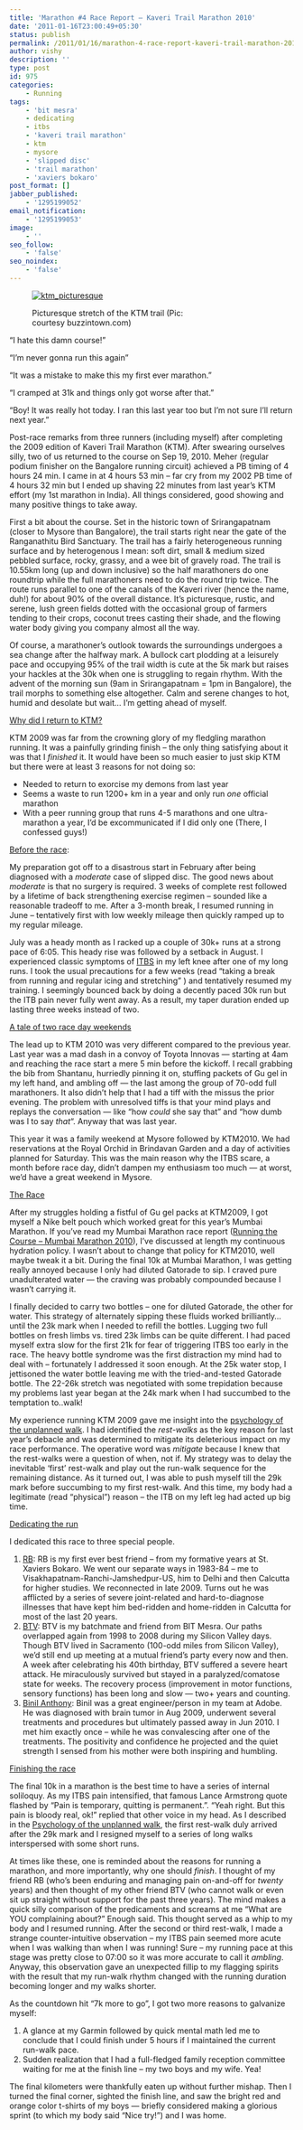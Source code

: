 ```yaml
---
title: 'Marathon #4 Race Report – Kaveri Trail Marathon 2010'
date: '2011-01-16T23:00:49+05:30'
status: publish
permalink: /2011/01/16/marathon-4-race-report-kaveri-trail-marathon-2010
author: vishy
description: ''
type: post
id: 975
categories: 
    - Running
tags:
    - 'bit mesra'
    - dedicating
    - itbs
    - 'kaveri trail marathon'
    - ktm
    - mysore
    - 'slipped disc'
    - 'trail marathon'
    - 'xaviers bokaro'
post_format: []
jabber_published:
    - '1295199052'
email_notification:
    - '1295199053'
image:
    - ''
seo_follow:
    - 'false'
seo_noindex:
    - 'false'
---
```

<figure aria-describedby="caption-attachment-1702" class="wp-caption alignleft" id="attachment_1702" style="width: 300px">

[![](../../../../uploads/2011/01/ktm_picturesque.jpeg "ktm_picturesque")](http://www.ulaar.com/wp-content/uploads/2011/01/ktm_picturesque.jpeg)<figcaption class="wp-caption-text" id="caption-attachment-1702">Picturesque stretch of the KTM trail (Pic: courtesy buzzintown.com)</figcaption></figure>

“I hate this damn course!”

“I’m never gonna run this again”

“It was a mistake to make this my first ever marathon.”

“I cramped at 31k and things only got worse after that.”

“Boy! It was really hot today. I ran this last year too but I’m not sure I’ll return next year.”

Post-race remarks from three runners (including myself) after completing the 2009 edition of Kaveri Trail Marathon (KTM). After swearing ourselves silly, two of us returned to the course on Sep 19, 2010. Meher (regular podium finisher on the Bangalore running circuit) achieved a PB timing of 4 hours 24 min. I came in at 4 hours 53 min – far cry from my 2002 PB time of 4 hours 32 min but I ended up shaving 22 minutes from last year’s KTM effort (my 1st marathon in India). All things considered, good showing and many positive things to take away.

First a bit about the course. Set in the historic town of Srirangapatnam (closer to Mysore than Bangalore), the trail starts right near the gate of the Ranganathitu Bird Sanctuary. The trail has a fairly heterogeneous running surface and by heterogenous I mean: soft dirt, small &amp; medium sized pebbled surface, rocky, grassy, and a wee bit of gravely road. The trail is 10.55km long (up and down inclusive) so the half marathoners do one roundtrip while the full marathoners need to do the round trip twice. The route runs parallel to one of the canals of the Kaveri river (hence the name, duh!) for about 90% of the overall distance. It’s picturesque, rustic, and serene, lush green fields dotted with the occasional group of farmers tending to their crops, coconut trees casting their shade, and the flowing water body giving you company almost all the way.

Of course, a marathoner’s outlook towards the surroundings undergoes a sea change after the halfway mark. A bullock cart plodding at a leisurely pace and occupying 95% of the trail width is cute at the 5k mark but raises your hackles at the 30k when one is struggling to regain rhythm. With the advent of the morning sun (9am in Srirangapatnam = 1pm in Bangalore), the trail morphs to something else altogether. Calm and serene changes to hot, humid and desolate but wait… I’m getting ahead of myself.

<span style="text-decoration: underline;">Why did I return to KTM?</span>

KTM 2009 was far from the crowning glory of my fledgling marathon running. It was a painfully grinding finish – the only thing satisfying about it was that I *finished* it. It would have been so much easier to just skip KTM but there were at least 3 reasons for not doing so:

- Needed to return to exorcise my demons from last year
- Seems a waste to run 1200+ km in a year and only run *one* official marathon
- With a peer running group that runs 4-5 marathons and one ultra-marathon a year, I’d be excommunicated if I did only one (There, I confessed guys!)

<span style="text-decoration: underline;">Before the race</span>:

My preparation got off to a disastrous start in February after being diagnosed with a *moderate* case of slipped disc. The good news about *moderate* is that no surgery is required. 3 weeks of complete rest followed by a lifetime of back strengthening exercise regimen – sounded like a reasonable tradeoff to me. After a 3-month break, I resumed running in June – tentatively first with low weekly mileage then quickly ramped up to my regular mileage.

July was a heady month as I racked up a couple of 30k+ runs at a strong pace of 6:05. This heady rise was followed by a setback in August. I experienced classic symptoms of [ITBS](http://en.wikipedia.org/wiki/Iliotibial_band_syndrome) in my left knee after one of my long runs. I took the usual precautions for a few weeks (read “taking a break from running and regular icing and stretching” ) and tentatively resumed my training. I seemingly bounced back by doing a decently paced 30k run but the ITB pain never fully went away. As a result, my taper duration ended up lasting three weeks instead of two.

<span style="text-decoration: underline;">A tale of two race day weekends</span>

The lead up to KTM 2010 was very different compared to the previous year. Last year was a mad dash in a convoy of Toyota Innovas — starting at 4am and reaching the race start a mere 5 min before the kickoff. I recall grabbing the bib from Shantanu, hurriedly pinning it on, stuffing packets of Gu gel in my left hand, and ambling off — the last among the group of 70-odd full marathoners. It also didn’t help that I had a tiff with the missus the prior evening. The problem with unresolved tiffs is that your mind plays and replays the conversation — like “how *could* she say that” and “how dumb was I to say *that*“. Anyway that was last year.

This year it was a family weekend at Mysore followed by KTM2010. We had reservations at the Royal Orchid in Brindavan Garden and a day of activities planned for Saturday. This was the main reason why the ITBS scare, a month before race day, didn’t dampen my enthusiasm too much — at worst, we’d have a great weekend in Mysore.

<span style="text-decoration: underline;">The Race</span>

After my struggles holding a fistful of Gu gel packs at KTM2009, I got myself a Nike belt pouch which worked great for this year’s Mumbai Marathon. If you’ve read my Mumbai Marathon race report ([Running the Course – Mumbai Marathon 2010](http://ulaar.wordpress.com/2010/02/14/running-the-course-mumbai-marathon-2010/)), I’ve discussed at length my continuous hydration policy. I wasn’t about to change that policy for KTM2010, well maybe tweak it a bit. During the final 10k at Mumbai Marathon, I was getting really annoyed because I only had diluted Gatorade to sip. I craved pure unadulterated water — the craving was probably compounded because I wasn’t carrying it.

I finally decided to carry two bottles – one for diluted Gatorade, the other for water. This strategy of alternately sipping these fluids worked brilliantly… until the 23k mark when I needed to refill the bottles. Lugging two full bottles on fresh limbs vs. tired 23k limbs can be quite different. I had paced myself extra slow for the first 21k for fear of triggering ITBS too early in the race. The heavy bottle syndrome was the first distraction my mind had to deal with – fortunately I addressed it soon enough. At the 25k water stop, I jettisoned the water bottle leaving me with the tried-and-tested Gatorade bottle. The 22-26k stretch was negotiated with some trepidation because my problems last year began at the 24k mark when I had succumbed to the temptation to..walk!

My experience running KTM 2009 gave me insight into the [psychology of the unplanned walk](http://ulaar.wordpress.com/2010/12/30/psychology-of-the-unplanned-walk/). I had identified the *rest-walks* as the key reason for last year’s debacle and was determined to mitigate its deleterious impact on my race performance. The operative word was *mitigate* because I knew that the rest-walks were a question of when, not if. My strategy was to delay the inevitable ‘first’ rest-walk and play out the run-walk sequence for the remaining distance. As it turned out, I was able to push myself till the 29k mark before succumbing to my first rest-walk. And this time, my body had a legitimate (read “physical”) reason – the ITB on my left leg had acted up big time.

<span style="text-decoration: underline;">Dedicating the run</span>

I dedicated this race to three special people.

1. <span style="text-decoration: underline;">RB</span>: RB is my first ever best friend – from my formative years at St. Xaviers Bokaro. We went our separate ways in 1983-84 – me to Visakhapatnam-Ranchi-Jamshedpur-US, him to Delhi and then Calcutta for higher studies. We reconnected in late 2009. Turns out he was afflicted by a series of severe joint-related and hard-to-diagnose illnesses that have kept him bed-ridden and home-ridden in Calcutta for most of the last 20 years.
2. <span style="text-decoration: underline;">BTV</span>: BTV is my batchmate and friend from BIT Mesra. Our paths overlapped again from 1998 to 2008 during my Silicon Valley days. Though BTV lived in Sacramento (100-odd miles from Silicon Valley), we’d still end up meeting at a mutual friend’s party every now and then. A week after celebrating his 40th birthday, BTV suffered a severe heart attack. He miraculously survived but stayed in a paralyzed/comatose state for weeks. The recovery process (improvement in motor functions, sensory functions) has been long and slow — two+ years and counting.
3. <span style="text-decoration: underline;">Binil Anthony</span>: Binil was a great engineer/person in my team at Adobe. He was diagnosed with brain tumor in Aug 2009, underwent several treatments and procedures but ultimately passed away in Jun 2010. I met him exactly once – while he was convalescing after one of the treatments. The positivity and confidence he projected and the quiet strength I sensed from his mother were both inspiring and humbling.

<span style="text-decoration: underline;">Finishing the race</span>

The final 10k in a marathon is the best time to have a series of internal soliloquy. As my ITBS pain intensified, that famous Lance Armstrong quote flashed by “Pain is temporary, quitting is permanent.”. “Yeah right. But this pain is bloody real, ok!” replied that other voice in my head. As I described in the [Psychology of the unplanned walk](http://ulaar.wordpress.com/2010/12/30/psychology-of-the-unplanned-walk/), the first rest-walk duly arrived after the 29k mark and I resigned myself to a series of long walks interspersed with some short runs.

At times like these, one is reminded about the reasons for running a marathon, and more importantly, why one should *finish*. I thought of my friend RB (who’s been enduring and managing pain on-and-off for *twenty* years) and then thought of my other friend BTV (who cannot walk or even sit up straight without support for the past three years). The mind makes a quick silly comparison of the predicaments and screams at me “What are YOU complaining about?” Enough said. This thought served as a whip to my body and I resumed running. After the second or third rest-walk, I made a strange counter-intuitive observation – my ITBS pain seemed more acute when I was walking than when I was running! Sure – my running pace at this stage was pretty close to 07:00 so it was more accurate to call it *ambling*. Anyway, this observation gave an unexpected fillip to my flagging spirits with the result that my run-walk rhythm changed with the running duration becoming longer and my walks shorter.

As the countdown hit “7k more to go”, I got two more reasons to galvanize myself:

1. A glance at my Garmin followed by quick mental math led me to conclude that I could finish under 5 hours if I maintained the current run-walk pace.
2. Sudden realization that I had a full-fledged family reception committee waiting for me at the finish line – my two boys and my wife. Yea!

The final kilometers were thankfully eaten up without further mishap. Then I turned the final corner, sighted the finish line, and saw the bright red and orange color t-shirts of my boys — briefly considered making a glorious sprint (to which my body said “Nice try!”) and I was home.